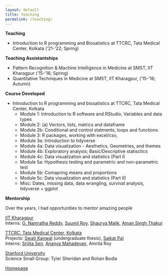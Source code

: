 ```yaml
---
layout: default
title: Teaching
permalink: /teaching/
---
```



**Teaching**

- Introduction to R programming and Biosatistics at TTCRC, Tata Medical Center, Kolkata (’21-’22; Spring)

**Teaching Assistantships**

- Pattern Recognition & Machine Intelligence in Medicine at SMST, IIT Kharagpur (’15-’16; Spring)
- Quantitative Techniques in Medicine at SMST, IIT Kharagpur, (’15-’16; Autumn)

**Course Developed** 

- Introduction to R programming and biosatistics at TTCRC, Tata Medical Center, Kolkata
	- Module 1: Introduction to R software and RStudio, Variables and data types
	- Module 2: (a) Vectors, lists, matrics and dataframe
	- Module 2b: Conditional and control statments, loops and functions
	- Module 3: R packages, working with excel/csv,
	- Module 3a: Introduction to tidyverse
	- Module 4a: Data visualization - Aesthetics, Geometries, and themes
	- Module 4b: Exploratory analysis; Basic/Descriptive statisctics
	- Module 4c: Data visualization and statistics (Part I)
	- Module 5a: Hypothesis testing and parametric and non-parametric test
	- Module 5b: Comapring means and proportions
	- Module 5c: Data visualization and statistics (Part II)
	- Misc: Dates, missing data, data wrangling, survival analysis, tidyverse + ggplot

**Mentorship**

Over the years, I had opportunities to mentor amazing people

<ins>IIT Kharagpur</ins> <br>
Interns: [G. Namratha Reddy](https://www.linkedin.com/in/g-namratha-reddy/), [Suumil Roy](https://www.linkedin.com/in/suumilroy/), [Shaurya Malik](https://www.linkedin.com/in/shaurya-malik/), [Aman Singh Thakur](https://www.linkedin.com/in/singh96aman/)

<ins>TTCRC, Tata Medical Center, Kolkata </ins> <br>
Projects: [Swati Kanwal](https://www.linkedin.com/in/swatikanwal/) (undergraduate thesis), [Saikat Pal](https://www.linkedin.com/in/saikat-pal1993/) <br>
Interns: [Srijita Sen](https://www.linkedin.com/in/srijita-sen-60048a218/), [Ananya Mahadevan](https://www.linkedin.com/in/ananya-mahadevan-134a4b197/), Amrita Roy

<ins>Stanford University</ins> <br>
Science Small Group: Tyler Sheridan and Rohan Bodla<br>

[Homepage](/index.markdown/)
